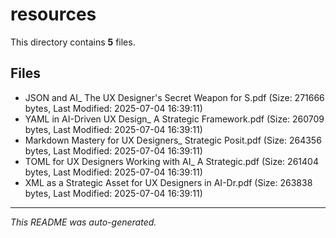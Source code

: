 # resources

This directory contains **5** files.

## Files

- JSON and AI_ The UX Designer's Secret Weapon for S.pdf (Size: 271666 bytes, Last Modified: 2025-07-04 16:39:11)
- YAML in AI-Driven UX Design_ A Strategic Framework.pdf (Size: 260709 bytes, Last Modified: 2025-07-04 16:39:11)
- Markdown Mastery for UX Designers_ Strategic Posit.pdf (Size: 264356 bytes, Last Modified: 2025-07-04 16:39:11)
- TOML for UX Designers Working with AI_ A Strategic.pdf (Size: 261404 bytes, Last Modified: 2025-07-04 16:39:11)
- XML as a Strategic Asset for UX Designers in AI-Dr.pdf (Size: 263838 bytes, Last Modified: 2025-07-04 16:39:11)

---
*This README was auto-generated.*
